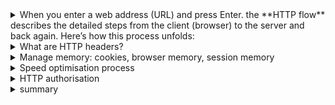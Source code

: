 <details>
<summary> When you enter a web address (URL) and press Enter.
  the **HTTP flow** describes the detailed steps from the client (browser) to the server and back again. Here’s how this process unfolds:
</summary>
  
### 1. **DNS Lookup**
   - The browser first translates the human-readable domain (e.g., `example.com`) into an IP address through **DNS (Domain Name System)**.
   - This involves sending a DNS request, often to a DNS server configured by your ISP or a custom DNS like Google’s or Cloudflare’s.
   - Once the DNS server responds with the IP address of the target server, the browser moves to establish a connection with that server.

### 2. **TCP Connection and TLS Handshake (for HTTPS)**
   - The browser establishes a **TCP (Transmission Control Protocol)** connection with the server using the IP address and port (80 for HTTP, 443 for HTTPS).
   - If it’s an HTTPS connection, an additional **TLS (Transport Layer Security) handshake** occurs to encrypt the communication:
     - The client and server exchange security certificates and negotiate an encryption method.
     - Once completed, this handshake ensures a secure channel for data exchange.

### 3. **HTTP Request**
   - With the connection established, the browser sends an **HTTP request** to the server. This request includes:
     - **HTTP Method**: e.g., `GET` (to retrieve data), `POST` (to send data), or others like `PUT`, `DELETE`, etc.
     - **Request Headers**: Contains information such as the browser type, accepted response format, cookies, authorization tokens, etc.
     - **Request Path**: The specific path on the server requested (e.g., `/about`).
     - **Optional Payload**: Data is sent with requests like `POST`, `PUT`, or `PATCH` in the request body.

   Example HTTP request:
   ```http
   GET /about HTTP/1.1
   Host: example.com
   User-Agent: Mozilla/5.0 (Windows NT 10.0; Win64; x64) AppleWebKit/537.36
   Accept: text/html
   ```

### 4. **Server Processing**
   - The server receives the HTTP request, processes it, and determines the appropriate response. This can involve:
     - **Static Content**: The server retrieves static files (HTML, CSS, JavaScript, images) from the filesystem.
     - **Dynamic Content**: For dynamic content, the server may query a database or process the request through server-side scripts (like PHP, Node.js, or Python).
   - The server prepares an **HTTP response** based on the request and the server’s processing.

### 5. **HTTP Response**
   - The server sends an **HTTP response** back to the browser, which includes:
     - **Status Code**: Indicates the request’s result (e.g., `200 OK`, `404 Not Found`, `500 Internal Server Error`).
     - **Response Headers**: Additional metadata, such as `Content-Type`, `Content-Length`, and `Cache-Control`.
     - **Response Body**: Contains the requested data, such as HTML, JSON, images, or files.

   Example HTTP response:
   ```http
   HTTP/1.1 200 OK
   Content-Type: text/html; charset=UTF-8
   Content-Length: 3456
   Cache-Control: max-age=3600

   <!DOCTYPE html>
   <html>
     <head>
       <title>Example Page</title>
     </head>
     <body>
       <h1>Welcome to Example.com!</h1>
     </body>
   </html>
   ```

### 6. **Rendering in the Browser**
   - The browser receives the HTML, CSS, and JavaScript files and begins **parsing and rendering** the page:
     - It creates a **DOM (Document Object Model)** from the HTML.
     - It constructs the **CSSOM (CSS Object Model)** from the CSS files.
     - It combines the DOM and CSSOM to build a **Render Tree**.
   - JavaScript files are loaded, parsed, and executed to make the page interactive.

### 7. **Handling Additional Requests**
   - The browser continues to make additional **HTTP requests** to the server as needed:
     - **CSS, JavaScript, and Image Files**: These are requested separately as specified in the HTML document.
     - **AJAX or Fetch API Calls**: JavaScript may trigger asynchronous HTTP requests to retrieve more data without reloading the page.

### 8. **Final Rendering and User Interaction**
   - Once all resources are loaded, parsed, and rendered, the user can fully interact with the page.
   - Any further interactions, such as clicking links or submitting forms, repeat the HTTP flow as new requests to the server.

### Summary

The HTTP flow when you enter a URL involves:
1. **DNS Lookup** to get the server’s IP.
2. **Connection Establishment** through TCP and TLS (for HTTPS).
3. **Sending an HTTP Request** with a method, headers, and optional payload.
4. **Server Processing** and generation of an HTTP response.
5. **Receiving and Rendering the Response** in the browser, potentially leading to further requests.
6. 

This entire process happens in fractions of a second, resulting in a smooth and seamless web browsing experience.
</details>
<details>
<summary> What are HTTP headers?
</summary>
</details>
<details>
<summary> Manage memory: cookies, browser memory, session memory
</summary>
</details>
<details>
<summary> Speed optimisation process
</summary>
</details>
<details>
<summary> HTTP authorisation
</summary>
</details>
<details>
<summary> summary
</summary>
  1. What happens when enter the web addres? HTTP flow...
2. What are headers?
3. Manage memory, cookies, browser memory, session memory
4. Speed optimisation process
5. Did you cotribute to the team with someting significant
6. How mange conflicts in team
7. Have you had any disagreements with your management and how did you resolve them? // Did you had some disageement with yours menagement and how you resolved them //
8. HTTP authorisation
9. Difference between angular and react
10. Did you used Cypress ot Cucumber for testing
</details>

